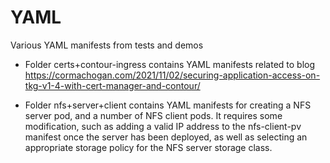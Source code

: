 # YAML

Various YAML manifests from tests and demos

- Folder certs+contour-ingress contains YAML manifests related to blog <https://cormachogan.com/2021/11/02/securing-application-access-on-tkg-v1-4-with-cert-manager-and-contour/>

- Folder nfs+server+client contains YAML manifests for creating a NFS server pod, and a number of NFS client pods. It requires some modification, such as adding a valid IP address to the nfs-client-pv manifest once the server has been deployed, as well as selecting an appropriate storage policy for the NFS server storage class.
